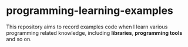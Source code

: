 # programming-learning-examples
This repository aims to record examples code when I learn various programming related knowledge, including **libraries**, **programming tools** and so on.
